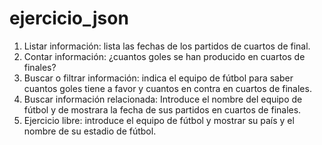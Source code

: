 # ejercicio_json
1. Listar información: lista las fechas de los partidos de cuartos de final.
2. Contar información: ¿cuantos goles se han producido en cuartos de finales?
3. Buscar o filtrar información: indica el equipo de fútbol para saber cuantos goles tiene a favor y cuantos en contra en cuartos de finales.
4. Buscar información relacionada:  Introduce el nombre del equipo de fútbol y de mostrara la fecha de sus partidos en cuartos de finales.
5. Ejercicio libre: introduce el equipo de fútbol y mostrar su país y el nombre de su estadio de fútbol.
